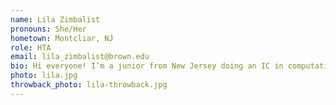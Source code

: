 ```yaml
---
name: Lila Zimbalist
pronouns: She/Her
hometown: Montcliar, NJ
role: HTA
email: lila_zimbalist@brown.edu
bio: Hi everyone! I’m a junior from New Jersey doing an IC in computational neuroscience. In my free time, I love hiking, playing board/card games, and watching good TV. Looking forward to meeting you all :)
photo: lila.jpg
throwback_photo: lila-throwback.jpg
---
```


